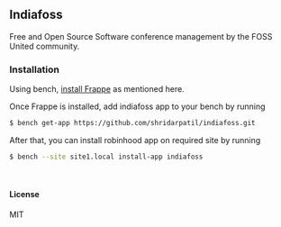 ## Indiafoss

Free and Open Source Software conference management by the FOSS United community.


### Installation

Using bench, [install Frappe](https://github.com/frappe/bench#installation) as mentioned here.

Once Frappe is installed, add indiafoss app to your bench by running

```sh
$ bench get-app https://github.com/shridarpatil/indiafoss.git
```

After that, you can install robinhood app on required site by running

```sh
$ bench --site site1.local install-app indiafoss
```

<br />


#### License

MIT
